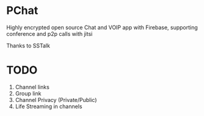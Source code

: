 # PChat
Highly encrypted open source Chat and VOIP app with Firebase, supporting conference and p2p calls with jitsi

Thanks to SSTalk


# TODO
1. Channel links
2. Group link
3. Channel Privacy (Private/Public)
4. Life Streaming in channels
